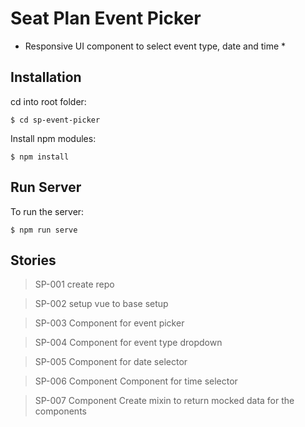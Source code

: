# Seat Plan Event Picker
* Responsive UI component to select event type, date and time *

## Installation

cd into root folder:

```
$ cd sp-event-picker
```

Install npm modules:


```
$ npm install
```

## Run Server

To run the server:

```
$ npm run serve
```

## Stories

> SP-001 create repo

> SP-002 setup vue to base setup

> SP-003 Component for event picker

> SP-004 Component for event type dropdown

> SP-005 Component for date selector

> SP-006 Component Component for time selector

> SP-007 Component Create mixin to return mocked data for the components
